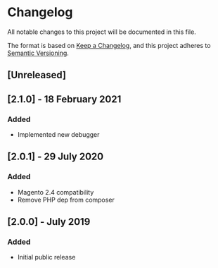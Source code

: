 # Changelog
All notable changes to this project will be documented in this file.

The format is based on [Keep a Changelog](https://keepachangelog.com/en/1.0.0/),
and this project adheres to [Semantic Versioning](https://semver.org/spec/v2.0.0.html).

## [Unreleased]

## [2.1.0] - 18 February 2021
### Added
- Implemented new debugger

## [2.0.1] - 29 July 2020
### Added
- Magento 2.4 compatibility
- Remove PHP dep from composer

## [2.0.0] - July 2019
### Added
- Initial public release
